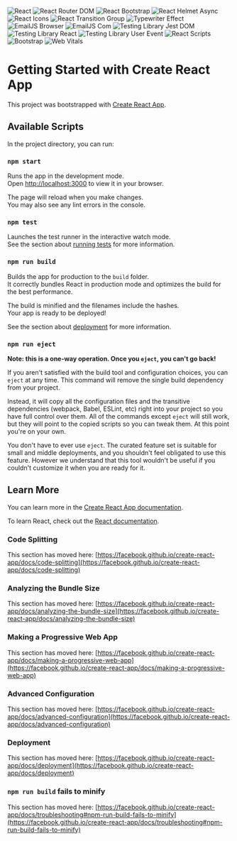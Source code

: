 ![React](https://img.shields.io/badge/react-%5E18.2.0-blue?style=flat-square&logo=react)
![React Router DOM](https://img.shields.io/badge/react--router--dom-%5E6.11.1-blue?style=flat-square&logo=react-router)
![React Bootstrap](https://img.shields.io/badge/react--bootstrap-%5E2.7.4-blue?style=flat-square&logo=bootstrap)
![React Helmet Async](https://img.shields.io/badge/react--helmet--async-%5E1.3.0-blue?style=flat-square&logo=react)
![React Icons](https://img.shields.io/badge/react--icons-%5E4.8.0-blue?style=flat-square&logo=react)
![React Transition Group](https://img.shields.io/badge/react--transition--group-%5E4.4.5-blue?style=flat-square&logo=react)
![Typewriter Effect](https://img.shields.io/badge/typewriter--effect-%5E2.19.0-blue?style=flat-square&logo=javascript)
![EmailJS Browser](https://img.shields.io/badge/emailjs--browser-%5E3.11.0-blue?style=flat-square&logo=emailjs)
![EmailJS Com](https://img.shields.io/badge/emailjs--com-%5E3.2.0-blue?style=flat-square&logo=emailjs)
![Testing Library Jest DOM](https://img.shields.io/badge/testing--library--jest--dom-%5E5.16.5-blue?style=flat-square&logo=jest)
![Testing Library React](https://img.shields.io/badge/testing--library--react-%5E13.4.0-blue?style=flat-square&logo=react)
![Testing Library User Event](https://img.shields.io/badge/testing--library--user--event-%5E13.5.0-blue?style=flat-square&logo=react)
![React Scripts](https://img.shields.io/badge/react--scripts-5.0.1-blue?style=flat-square&logo=react)
![Bootstrap](https://img.shields.io/badge/bootstrap-%5E5.2.3-blue?style=flat-square&logo=bootstrap)
![Web Vitals](https://img.shields.io/badge/web--vitals-%5E2.1.4-blue?style=flat-square&logo=web)





# Getting Started with Create React App

This project was bootstrapped with [Create React App](https://github.com/facebook/create-react-app).

## Available Scripts

In the project directory, you can run:

### `npm start`

Runs the app in the development mode.\
Open [http://localhost:3000](http://localhost:3000) to view it in your browser.

The page will reload when you make changes.\
You may also see any lint errors in the console.

### `npm test`

Launches the test runner in the interactive watch mode.\
See the section about [running tests](https://facebook.github.io/create-react-app/docs/running-tests) for more information.

### `npm run build`

Builds the app for production to the `build` folder.\
It correctly bundles React in production mode and optimizes the build for the best performance.

The build is minified and the filenames include the hashes.\
Your app is ready to be deployed!

See the section about [deployment](https://facebook.github.io/create-react-app/docs/deployment) for more information.

### `npm run eject`

**Note: this is a one-way operation. Once you `eject`, you can't go back!**

If you aren't satisfied with the build tool and configuration choices, you can `eject` at any time. This command will remove the single build dependency from your project.

Instead, it will copy all the configuration files and the transitive dependencies (webpack, Babel, ESLint, etc) right into your project so you have full control over them. All of the commands except `eject` will still work, but they will point to the copied scripts so you can tweak them. At this point you're on your own.

You don't have to ever use `eject`. The curated feature set is suitable for small and middle deployments, and you shouldn't feel obligated to use this feature. However we understand that this tool wouldn't be useful if you couldn't customize it when you are ready for it.

## Learn More

You can learn more in the [Create React App documentation](https://facebook.github.io/create-react-app/docs/getting-started).

To learn React, check out the [React documentation](https://reactjs.org/).

### Code Splitting

This section has moved here: [https://facebook.github.io/create-react-app/docs/code-splitting](https://facebook.github.io/create-react-app/docs/code-splitting)

### Analyzing the Bundle Size

This section has moved here: [https://facebook.github.io/create-react-app/docs/analyzing-the-bundle-size](https://facebook.github.io/create-react-app/docs/analyzing-the-bundle-size)

### Making a Progressive Web App

This section has moved here: [https://facebook.github.io/create-react-app/docs/making-a-progressive-web-app](https://facebook.github.io/create-react-app/docs/making-a-progressive-web-app)

### Advanced Configuration

This section has moved here: [https://facebook.github.io/create-react-app/docs/advanced-configuration](https://facebook.github.io/create-react-app/docs/advanced-configuration)

### Deployment

This section has moved here: [https://facebook.github.io/create-react-app/docs/deployment](https://facebook.github.io/create-react-app/docs/deployment)

### `npm run build` fails to minify

This section has moved here: [https://facebook.github.io/create-react-app/docs/troubleshooting#npm-run-build-fails-to-minify](https://facebook.github.io/create-react-app/docs/troubleshooting#npm-run-build-fails-to-minify)
